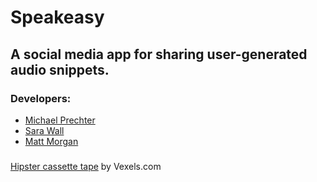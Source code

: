 # Speakeasy
## A social media app for sharing user-generated audio snippets.


### Developers:
- [Michael Prechter](https://github.com/prechter)
- [Sara Wall](https://github.com/swallsy)
- [Matt Morgan](https://github.com/mmorgan6)

###

[Hipster cassette tape](https://www.vexels.com/vectors/preview/130936/hipster-cassette-tape) by Vexels.com
